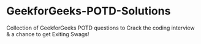 # GeekforGeeks-POTD-Solutions
Collection of GeekforGeeks POTD questions to Crack the coding interview & a chance to get Exiting Swags!
